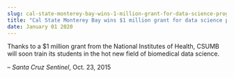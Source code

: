 ```yaml
---
slug: cal-state-monterey-bay-wins-1-million-grant-for-data-science-program
title: "Cal State Monterey Bay wins $1 million grant for data science program"
date: January 01 2020
---
```


<p>Thanks to a $1 million grant from the National Institutes of Health, CSUMB will soon train its students in the hot new field of biomedical data science.
</p><p>– <em>Santa Cruz Sentinel</em>, Oct. 23, 2015
</p>
